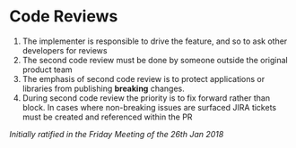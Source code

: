# Code Reviews

1. The implementer is responsible to drive the feature, and so to ask other developers for reviews
2. The second code review must be done by someone outside the original product team
3. The emphasis of second code review is to protect applications or libraries from publishing **breaking** changes.
4. During second code review the priority is to fix forward rather than block. In cases where non-breaking issues are surfaced JIRA tickets must be created and referenced within the PR

_Initially ratified in the Friday Meeting of the 26th Jan 2018_
